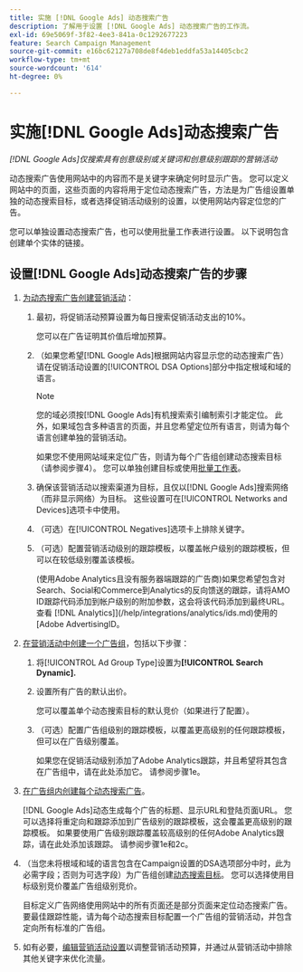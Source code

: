 ```yaml
---
title: 实施 [!DNL Google Ads] 动态搜索广告
description: 了解用于设置 [!DNL Google Ads] 动态搜索广告的工作流。
exl-id: 69e5069f-3f82-4ee3-841a-0c1292677223
feature: Search Campaign Management
source-git-commit: e16bc62127a708de8f4deb1eddfa53a14405cbc2
workflow-type: tm+mt
source-wordcount: '614'
ht-degree: 0%

---
```


# 实施[!DNL Google Ads]动态搜索广告

*[!DNL Google Ads]仅搜索具有创意级别或关键词和创意级别跟踪的营销活动*

动态搜索广告使用网站中的内容而不是关键字来确定何时显示广告。 您可以定义网站中的页面，这些页面的内容将用于定位动态搜索广告，方法是为广告组设置单独的动态搜索目标，或者选择促销活动级别的设置，以使用网站内容定位您的广告。

您可以单独设置动态搜索广告，也可以使用批量工作表进行设置。 以下说明包含创建单个实体的链接。

## 设置[!DNL Google Ads]动态搜索广告的步骤

1. [为动态搜索广告创建营销活动](/help/search-social-commerce/campaign-management/campaigns/campaign-manage.md)：

   1. 最初，将促销活动预算设置为每日搜索促销活动支出的10%。

      您可以在广告证明其价值后增加预算。

   1. （如果您希望[!DNL Google Ads]根据网站内容显示您的动态搜索广告）请在促销活动设置的[!UICONTROL DSA Options]部分中指定根域和域的语言。

      >[!NOTE]
      >
      >您的域必须按[!DNL Google Ads]有机搜索索引编制索引才能定位。 此外，如果域包含多种语言的页面，并且您希望定位所有语言，则请为每个语言创建单独的营销活动。

      如果您不使用网站域来定位广告，则请为每个广告组创建动态搜索目标（请参阅步骤4）。 您可以单独创建目标[](/help/search-social-commerce/campaign-management/campaigns/dynamic-search-target-manage.md)或使用[批量工作表](/help/search-social-commerce/campaign-management/bulksheets/bulksheet-about.md)。

   1. 确保该营销活动以搜索渠道为目标，且仅以[!DNL Google Ads]搜索网络（而非显示网络）为目标。 这些设置可在[!UICONTROL Networks and Devices]选项卡中使用。

   1. （可选）在[!UICONTROL Negatives]选项卡上排除关键字。

   1. （可选）配置营销活动级别的跟踪模板，以覆盖帐户级别的跟踪模板，但可以在较低级别覆盖该模板。

      (使用Adobe Analytics且没有服务器端跟踪的广告商)如果您希望包含对Search、Social和Commerce到Analytics的反向馈送的跟踪，请将AMO ID跟踪代码添加到帐户级别的附加参数，这会将该代码添加到最终URL。 查看 [!DNL Analytics]](/help/integrations/analytics/ids.md)使用的[Adobe AdvertisingID。

1. [在营销活动中创建一个广告组](/help/search-social-commerce/campaign-management/campaigns/ad-group-manage.md)，包括以下步骤：

   1. 将[!UICONTROL Ad Group Type]设置为&#x200B;**[!UICONTROL Search Dynamic].**

   1. 设置所有广告的默认出价。

      您可以覆盖单个动态搜索目标的默认竞价（如果进行了配置）。

   1. （可选）配置广告组级别的跟踪模板，以覆盖更高级别的任何跟踪模板，但可以在广告级别覆盖。

      如果您在促销活动级别添加了Adobe Analytics跟踪，并且希望将其包含在广告组中，请在此处添加它。 请参阅步骤1e。

1. [在广告组内创建每个动态搜索广告](/help/search-social-commerce/campaign-management/campaigns/ad-manage.md)。

   [!DNL Google Ads]动态生成每个广告的标题、显示URL和登陆页面URL。 您可以选择将重定向和跟踪添加到广告级别的跟踪模板，这会覆盖更高级别的跟踪模板。
如果要使用广告级别跟踪覆盖较高级别的任何Adobe Analytics跟踪，请在此处添加该跟踪。 请参阅步骤1e和2c。

1. （当您未将根域和域的语言包含在Campaign设置的DSA选项部分中时，此为必需字段；否则为可选字段）为广告组创建[动态搜索目标](/help/search-social-commerce/campaign-management/campaigns/dynamic-search-target-manage.md)。 您可以选择使用目标级别竞价覆盖广告组级别竞价。

   目标定义广告网络使用网站中的所有页面还是部分页面来定位动态搜索广告。 要最佳跟踪性能，请为每个动态搜索目标配置一个广告组的营销活动，并包含定向所有标准的广告组。

1. 如有必要，[编辑营销活动设置](/help/search-social-commerce/campaign-management/campaigns/campaign-manage.md)以调整营销活动预算，并通过从营销活动中排除其他关键字来优化流量。

